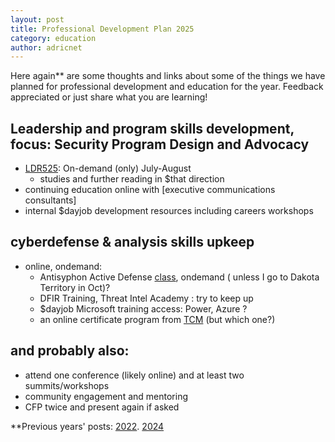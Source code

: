 ```yaml
---
layout: post
title: Professional Development Plan 2025
category: education
author: adricnet
---
```


Here again** are some thoughts and links about some of the things we have planned for professional development and education for the year.
Feedback appreciated or just share what you are learning!

## Leadership and program skills development, focus: Security Program Design and Advocacy
* [LDR525](https://www.sans.org/cyber-security-courses/managing-cybersecurity-initiatives-and-effective-communication/): On-demand (only) July-August
  * studies and further reading in $that direction
* continuing education online with [executive communications consultants]
* internal $dayjob development resources including careers workshops

## cyberdefense & analysis skills upkeep
* online, ondemand: 
  * Antisyphon Active Defense [class](https://www.antisyphontraining.com/course/active-defense-and-cyber-deception-with-john-strand/), ondemand ( unless I go to Dakota Territory in Oct)?
  * DFIR Training, Threat Intel Academy : try to keep up
  * $dayjob Microsoft training access: Power, Azure ?
  * an online certificate program from [TCM](https://certifications.tcm-sec.com/#offerings) (but which one?)

## and probably also:
* attend one conference (likely online) and at least two summits/workshops
* community engagement and mentoring
* CFP twice and present again if asked


**Previous years' posts: [2022](http://www.dfirnotes.net/planning-22/).
[2024](https://www.dfirnotes.net/development_planning_2024/)
